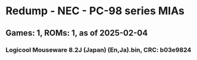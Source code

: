 # Redump - NEC - PC-98 series MIAs
## Games: 1, ROMs: 1, as of 2025-02-04
### Logicool Mouseware 8.2J (Japan) (En,Ja).bin, CRC: b03e9824
